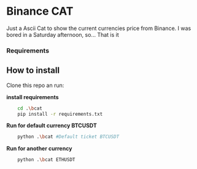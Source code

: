 # Binance CAT
Just a Ascii Cat to show the current currencies price from Binance.
I was bored in a Saturday afternoon, so... That is it

### Requirements

## How to install

Clone this repo an run:

**install requirements**

```bash
    cd .\bcat
    pip install -r requirements.txt
```

**Run for default currency BTCUSDT**

```bash
    python .\bcat #Default ticket BTCUSDT
```

**Run for another currency**

```bash
    python .\bcat ETHUSDT
```
